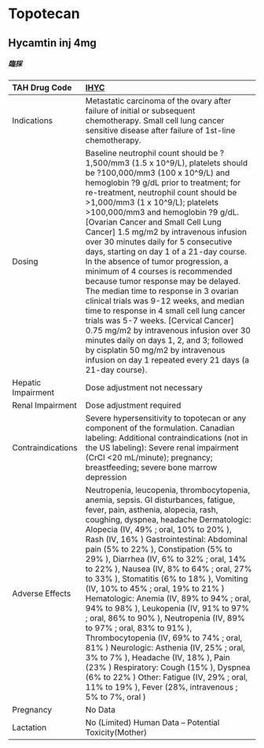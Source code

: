 # Topotecan

## Hycamtin inj 4mg

##### 臨採

| TAH Drug Code      | [IHYC](https://www.tahsda.org.tw/drugs/hissearch.php?drug_code=IHYC)                                                                                                                                                                                                                                                                                                                                                                                                                                                                                                                                                                                                                                                                                                                                                                                                                                                                 |
|:-------------------|:-------------------------------------------------------------------------------------------------------------------------------------------------------------------------------------------------------------------------------------------------------------------------------------------------------------------------------------------------------------------------------------------------------------------------------------------------------------------------------------------------------------------------------------------------------------------------------------------------------------------------------------------------------------------------------------------------------------------------------------------------------------------------------------------------------------------------------------------------------------------------------------------------------------------------------------|
| Indications        | Metastatic carcinoma of the ovary after failure of initial or subsequent chemotherapy. Small cell lung cancer sensitive disease after failure of 1st-line chemotherapy.                                                                                                                                                                                                                                                                                                                                                                                                                                                                                                                                                                                                                                                                                                                                                              |
| Dosing             | Baseline neutrophil count should be ?1,500/mm3 (1.5 x 10^9/L), platelets should be ?100,000/mm3 (100 x 10^9/L) and hemoglobin ?9 g/dL prior to treatment; for re-treatment, neutrophil count should be >1,000/mm3 (1 x 10^9/L); platelets >100,000/mm3 and hemoglobin ?9 g/dL. [Ovarian Cancer and Small Cell Lung Cancer] 1.5 mg/m2 by intravenous infusion over 30 minutes daily for 5 consecutive days, starting on day 1 of a 21-day course. In the absence of tumor progression, a minimum of 4 courses is recommended because tumor response may be delayed. The median time to response in 3 ovarian clinical trials was 9-12 weeks, and median time to response in 4 small cell lung cancer trials was 5-7 weeks.  [Cervical Cancer] 0.75 mg/m2 by intravenous infusion over 30 minutes daily on days 1, 2, and 3; followed by cisplatin 50 mg/m2 by intravenous infusion on day 1 repeated every 21 days (a 21-day course). |
| Hepatic Impairment | Dose adjustment not necessary                                                                                                                                                                                                                                                                                                                                                                                                                                                                                                                                                                                                                                                                                                                                                                                                                                                                                                        |
| Renal Impairment   | Dose adjustment required                                                                                                                                                                                                                                                                                                                                                                                                                                                                                                                                                                                                                                                                                                                                                                                                                                                                                                             |
| Contraindications  | Severe hypersensitivity to topotecan or any component of the formulation. Canadian labeling: Additional contraindications (not in the US labeling): Severe renal impairment (CrCl <20 mL/minute); pregnancy; breastfeeding; severe bone marrow depression                                                                                                                                                                                                                                                                                                                                                                                                                                                                                                                                                                                                                                                                            |
| Adverse Effects    | Neutropenia, leucopenia, thrombocytopenia, anemia, sepsis. GI disturbances, fatigue, fever, pain, asthenia, alopecia, rash, coughing, dyspnea, headache Dermatologic: Alopecia (IV, 49% ; oral, 10% to 20% ), Rash (IV, 16% ) Gastrointestinal: Abdominal pain (5% to 22% ), Constipation (5% to 29% ), Diarrhea (IV, 6% to 32% ; oral, 14% to 22% ), Nausea (IV, 8% to 64% ; oral, 27% to 33% ), Stomatitis (6% to 18% ), Vomiting (IV, 10% to 45% ; oral, 19% to 21% ) Hematologic: Anemia (IV, 89% to 94% ; oral, 94% to 98% ), Leukopenia (IV, 91% to 97% ; oral, 86% to 90% ), Neutropenia (IV, 89% to 97% ; oral, 83% to 91% ), Thrombocytopenia (IV, 69% to 74% ; oral, 81% ) Neurologic: Asthenia (IV, 25% ; oral, 3% to 7% ), Headache (IV, 18% ), Pain (23% ) Respiratory: Cough (15% ), Dyspnea (6% to 22% ) Other: Fatigue (IV, 29% ; oral, 11% to 19% ), Fever (28%, intravenous ; 5% to 7%, oral )                     |
| Pregnancy          | No Data                                                                                                                                                                                                                                                                                                                                                                                                                                                                                                                                                                                                                                                                                                                                                                                                                                                                                                                              |
| Lactation          | No (Limited) Human Data – Potential Toxicity(Mother)                                                                                                                                                                                                                                                                                                                                                                                                                                                                                                                                                                                                                                                                                                                                                                                                                                                                                 |

